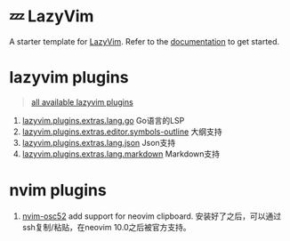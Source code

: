 # 💤 LazyVim

A starter template for [LazyVim](https://github.com/LazyVim/LazyVim).
Refer to the [documentation](https://lazyvim.github.io/installation) to get started.

# lazyvim plugins

> [all available lazyvim plugins](https://www.lazyvim.org/plugins)

1. [lazyvim.plugins.extras.lang.go](https://www.lazyvim.org/extras/lang/go) Go语言的LSP
2. [lazyvim.plugins.extras.editor.symbols-outline](https://www.lazyvim.org/extras/editor/symbols-outline) 大纲支持
3. [lazyvim.plugins.extras.lang.json](https://www.lazyvim.org/extras/lang/json) Json支持
4. [lazyvim.plugins.extras.lang.markdown](https://www.lazyvim.org/extras/lang/markdown) Markdown支持

# nvim plugins

1. [nvim-osc52](https://github.com/ojroques/nvim-osc52) add support for neovim clipboard. 安装好了之后，可以通过ssh复制/粘贴，在neovim 10.0之后被官方支持。
